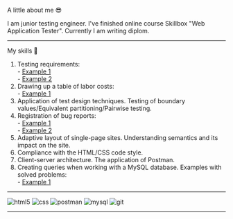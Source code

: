 
A little about me 😎

I am junior testing engineer. I've finished online course Skillbox "Web Application Tester". Currently I am writing diplom.
____________________________________________________________________________________________________________________________________________________________________
My skills 💪
1. Testing requirements:<br/>- [Example 1](https://docs.google.com/document/d/1ozKCCbAU7MzDhZ2rzwL8ZiIiut0U6QKrNtsslhZDAWE/edit?usp=sharing)<br/>- [Example 2](https://docs.google.com/document/d/1Tyw7TDbRr-Mhee9f7VXL__cZF7gkQSp2tNWfnVoNkxU/edit?usp=sharing) 
2. Drawing up a table of labor costs:<br/>- [Example 1](https://docs.google.com/spreadsheets/d/1NBRrAbGb5UVRUQIhw6vYM4TXw2TnTDb_HaJAQYhVtcA/edit?usp=sharing)
4. Application of test design techniques. Testing of boundary values/Equivalent partitioning/Pairwise testing.
5. Registration of bug reports:<br/>- [Example 1](https://docs.google.com/spreadsheets/d/1jla4V9GdZNxTeL3fxtEwfWSf-CmrdxaS9AdEHYFyB74/edit?usp=sharing)<br/>- [Example 2](https://docs.google.com/spreadsheets/d/1G5_YkdiUDs649iOjNI_ZkXrReHVI-7yO1c2ha2YtrUw/edit?usp=sharing)
6.  Adaptive layout of single-page sites. Understanding semantics and its impact on the site. 
7. Compliance with the HTML/CSS code style.
8. Client-server architecture. The application of Postman. 
9. Сreating queries when working with a MySQL database. Examples with solved problems:<br/>- [Example 1](https://docs.google.com/spreadsheets/d/1ksRcUiU9dnThoKbXJdNuBdL9jrEInGbKoBbiYpxfpLQ/edit?usp=sharing)
____________________________________________________________________________________________________________________________________________________________________
![html5](https://img.shields.io/badge/html5-E34F26?style=for-the-badge&logo=html5&logoColor=white) ![css](https://img.shields.io/badge/css-1572B6?style=for-the-badge&logo=css&logoColor=white) ![postman](https://img.shields.io/badge/postman-FF6C37?style=for-the-badge&logo=postman&logoColor=white) ![mysql](https://img.shields.io/badge/mysql-4479A1?style=for-the-badge&logo=mysql&logoColor=white) ![git](https://img.shields.io/badge/git-F05032?style=for-the-badge&logo=git&logoColor=white)
____________________________________________________________________________________________________________________________________________________________________
